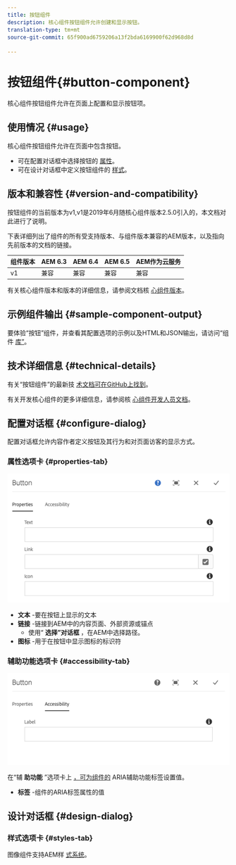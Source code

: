 ```yaml
---
title: 按钮组件
description: 核心组件按钮组件允许创建和显示按钮。
translation-type: tm+mt
source-git-commit: 65f900ad6759206a13f2bda6169900f62d968d8d

---
```



# 按钮组件{#button-component}

核心组件按钮组件允许在页面上配置和显示按钮项。

## 使用情况 {#usage}

核心组件按钮组件允许在页面中包含按钮。

* 可在配置对话框中选择按钮的 [属性](#configure-dialog)。
* 可在设计对话框中定义按钮组件的 [样式](#design-dialog)。

## 版本和兼容性 {#version-and-compatibility}

按钮组件的当前版本为v1,v1是2019年6月随核心组件版本2.5.0引入的，本文档对此进行了说明。

下表详细列出了组件的所有受支持版本、与组件版本兼容的AEM版本，以及指向先前版本的文档的链接。

| 组件版本 | AEM 6.3 | AEM 6.4 | AEM 6.5 | AEM作为云服务 |
|--- |--- |--- |---|---|
| v1 | 兼容 | 兼容 | 兼容 | 兼容 |

有关核心组件版本和版本的详细信息，请参阅文档核 [心组件版本](versions.md)。

## 示例组件输出 {#sample-component-output}

要体验“按钮”组件，并查看其配置选项的示例以及HTML和JSON输出，请访问“组件 [库”](https://adobe.com/go/aem_cmp_library_button)。

## 技术详细信息 {#technical-details}

有关“按钮组件”的最新技 [术文档可在GitHub上找到](https://adobe.com/go/aem_cmp_tech_button_v1)。

有关开发核心组件的更多详细信息，请参阅核 [心组件开发人员文档](developing.md)。

## 配置对话框 {#configure-dialog}

配置对话框允许内容作者定义按钮及其行为和对页面访客的显示方式。

### 属性选项卡 {#properties-tab}

![](assets/screen-shot-2019-08-29-12.19.32.png)

* **文本** -要在按钮上显示的文本
* **链接** -链接到AEM中的内容页面、外部资源或锚点
   * 使用“ **选择”对话框** ，在AEM中选择路径。
* **图标** -用于在按钮中显示图标的标识符

### 辅助功能选项卡 {#accessibility-tab}

![](assets/screen-shot-2019-08-29-12.19.43.png)

在“辅 **助功能** ”选项卡上 [，可为组件的](https://www.w3.org/WAI/standards-guidelines/aria/) ARIA辅助功能标签设置值。

* **标签** -组件的ARIA标签属性的值

## 设计对话框 {#design-dialog}

### 样式选项卡 {#styles-tab}

图像组件支持AEM样 [式系统](authoring.md#component-styling)。
